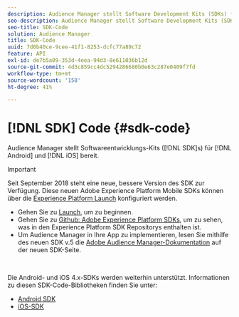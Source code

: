 ```yaml
---
description: Audience Manager stellt Software Development Kits (SDKs) für Android und iOS bereit.
seo-description: Audience Manager stellt Software Development Kits (SDKs) für Android und iOS bereit.
seo-title: SDK-Code
solution: Audience Manager
title: SDK-Code
uuid: 7d0b40ce-9cee-41f1-8253-dcfc77a89c72
feature: API
exl-id: de7b5a09-353d-4eea-94d3-8e611036b12d
source-git-commit: 4d3c859cc4dc5294286680b0e63c287e0409f7fd
workflow-type: tm+mt
source-wordcount: '158'
ht-degree: 41%

---
```


# [!DNL SDK] Code {#sdk-code}

Audience Manager stellt Softwareentwicklungs-Kits ([!DNL SDK]s) für [!DNL Android] und [!DNL iOS] bereit.

>[!IMPORTANT]
>
>Seit September 2018 steht eine neue, bessere Version des SDK zur Verfügung. Diese neuen Adobe Experience Platform Mobile SDKs können über die [Experience Platform Launch](https://www.adobe.com/experience-platform/launch.html) konfiguriert werden.

* Gehen Sie zu [Launch](https://launch.adobe.com/), um zu beginnen.
* Gehen Sie zu [Github: Adobe Experience Platform SDKs](https://github.com/Adobe-Marketing-Cloud/acp-sdks), um zu sehen, was in den Experience Platform SDK Repositorys enthalten ist.
* Um Audience Manager in Ihre App zu implementieren, lesen Sie mithilfe des neuen SDK v.5 die [Adobe Audience Manager-Dokumentation](https://aep-sdks.gitbook.io/docs/using-mobile-extensions/adobe-audience-manager) auf der neuen SDK-Seite.

<br>

Die Android- und iOS 4.x-SDKs werden weiterhin unterstützt. Informationen zu diesen SDK-Code-Bibliotheken finden Sie unter:

* [Android SDK](https://docs.adobe.com/content/help/en/mobile-services/android/overview.html)
* [iOS-SDK](https://docs.adobe.com/content/help/en/mobile-services/ios/overview.html)
